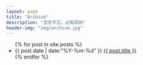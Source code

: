 ```yaml
---
layout: page
title: "Archive"
description: "念念不忘，必有回响"
header-img: "img/archive.jpg"
---
```


<ul class="listing">
{% for post in site.posts %}
<!--   {% capture y %}{{post.date | date:"%Y"}}{% endcapture %}
  {% if year != y %}
    {% assign year = y %}
    <li class="listing-seperator">{{ y }}</li>
  {% endif %} -->
  <li class="listing-item">
    <time datetime="{{ post.date | date:"%Y-%m-%d" }}">{{ post.date | date:"%Y-%m-%d" }}</time>
    <a href="{{ post.url }}" title="{{ post.title }}">{{ post.title }}</a>
  </li>
{% endfor %}
</ul>